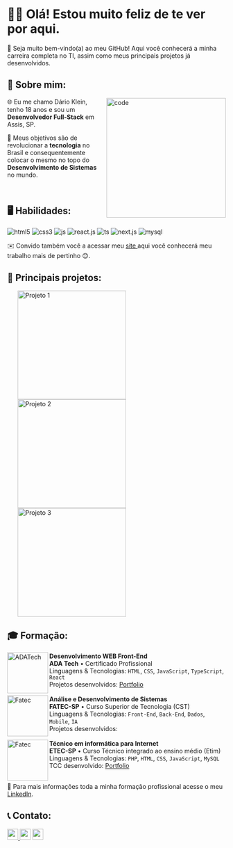 <h1>👋🏻 Olá! Estou muito feliz de te ver por aqui.</h1>
<p>🤗 Seja muito bem-vindo(a) ao meu GitHub! Aqui você conhecerá a minha carreira completa no TI, assim como meus principais projetos já desenvolvidos. </p>

<h2>👾 Sobre mim: </h2>
<img src="https://i.postimg.cc/L8WH5Cm3/971.jpg" min-width="400px" max-width="400px" width="275px" align="right" alt="code">
<p align="left">🌐 Eu me chamo Dário Klein, tenho 18 anos e sou um <b>Desenvolvedor Full-Stack</b> em Assis, SP.</p>
<p align="left">🌠 Meus objetivos são de revolucionar a <b>tecnologia</b> no Brasil e consequentemente colocar o mesmo no topo do <b> Desenvolvimento de Sistemas</b> no mundo.</p>

<br>

<h2>🖥️ Habilidades: </h2>
<p>
<img align="center" alt="html5" src="https://img.shields.io/badge/HTML5-E34F26?style=for-the-badge&logo=html5&logoColor=white" />
<img align="center" alt="css3" src="https://img.shields.io/badge/CSS3-1572B6?style=for-the-badge&logo=css3&logoColor=white" />
<img align="center" alt="js" src="https://img.shields.io/badge/JavaScript-F7DF1E?style=for-the-badge&logo=javascript&logoColor=black" /> 
<img align="center" alt="react.js" src="https://img.shields.io/badge/React-20232A?style=for-the-badge&logo=react&logoColor=61DAFB" />
<img align="center" alt="ts" src="https://img.shields.io/static/v1?style=for-the-badge&message=TypeScript&color=3178C6&logo=TypeScript&logoColor=FFFFFF&label=" /> 
<img align="center" alt="next.js" src="https://img.shields.io/badge/PHP-black?style=for-the-badge&logo=php&logoColor=white" />
<img align="center" alt="mysql" src="https://img.shields.io/badge/mysql-%2354f.svg?style=for-the-badge&logo=mysql&logoColor=white"/>
</p>

<p>✉️ Convido também você a acessar meu <a href="https://portfolio-roan-one-74.vercel.app/#home">site </a> aqui você conhecerá meu trabalho mais de pertinho 😊.</p>

<h2>🚀 Principais projetos: </h2>
<ul>
    <a href="https://github.com/DarioKlein/TCC" target="_blank">
        <img src="https://i.postimg.cc/qvtnhKX2/Captura-de-tela-2024-01-10-152108.png" min-width="250px" max-width="250px" width="250px" align="left" alt="Projeto 1">
    </a>
    <a href="https://github.com/DarioKlein/Projeto-Kanban" target="_blank">
        <img src="https://github.com/DarioKlein/Projeto-Kanban/raw/main/.github/telaPrincipal.png" min-width="250px" max-width="250px" width="250px" align="left" alt="Projeto 2">
    </a>
    <a href="https://portfolio-roan-one-74.vercel.app/#home" target="_blank">
        <img src="https://i.postimg.cc/pdxbSfTH/Captura-de-tela-2024-01-10-151259.png" min-width="250px" max-width="250px" width="250px" align="" alt="Projeto 3">
    </a>
</ul>

<h2>🎓 Formação: </h2>
<a href="https://ada.tech/"><img align="left" height="94px" width="94px" alt="ADATech" src="https://ada-site-frontend.s3.sa-east-1.amazonaws.com/favicon.png"/></a>
<b>Desenvolvimento WEB Front-End</b><br>
<b>ADA Tech</b> • Certificado Profissional<br>
Linguagens & Tecnologias: <code>HTML</code>, <code>CSS</code>, <code>JavaScript</code>, <code>TypeScript</code>, <code>React</code><br>
Projetos desenvolvidos: <a href="https://portfolio-roan-one-74.vercel.app/#home">Portfolio</a><br><br>

<img align="left" height="94px" width="94px" alt="Fatec" src="https://th.bing.com/th/id/R.85d3a7a9d7ff00c632dac8f61d328aa0?rik=OwtGF04280yoEw&riu=http%3a%2f%2fwww.big1news.com.br%2fwp-content%2fuploads%2f2013%2f10%2ffatec-logo.jpg&ehk=8h2n2aS%2bSdawg9WDiAqe6e9GnYRSzGI6F0O5VjiFHrs%3d&risl=&pid=ImgRaw&r=0&sres=1&sresct=1"/>
<b>Análise e Desenvolvimento de Sistemas</b><br>
<b>FATEC-SP</b> • Curso Superior de Tecnologia (CST)<br>
Linguagens & Tecnologias: <code>Front-End</code>, <code>Back-End</code>, <code>Dados</code>, <code>Mobile</code>, <code>IA</code><br>
Projetos desenvolvidos: <br><br>
<img align="left" height="94px" width="94px" alt="Fatec" src="https://cursophd.com.br/wp-content/uploads/2020/09/etec-1280x720-4.png"/>
<b>Técnico em informática para Internet</b><br>
<b>ETEC-SP</b> • Curso Técnico integrado ao ensino médio (Etim)<br>
Linguagens & Tecnologias: <code>PHP</code>, <code>HTML</code>, <code>CSS</code>, <code>JavaScript</code>, <code>MySQL</code><br>
TCC desenvolvido: <a href="https://github.com/DarioKlein/TCC">Portfolio</a>  <br><br>
<p>📱 Para mais informações toda a minha formação profissional acesse o meu <a href="https://www.linkedin.com/in/d%C3%A1rio-klein-7a49ab281/">LinkedIn</a>.</p>

<h2>📞 Contato: </h2>
<p>
<a href="https://www.linkedin.com/in/d%C3%A1rio-klein-7a49ab281/"><img src="https://img.shields.io/badge/linkedin-%230077B5.svg?&style=for-the-badge&logo=linkedin&logoColor=white" target="_blank" height=25> </a>
<a href="https://api.whatsapp.com/send?phone=5518997325633" target="_blank"><img src="https://img.shields.io/badge/WhatsApp-25D366?style=for-the-badge&logo=whatsapp&logoColor=white" target="_blank" height=25></a>
<a href="https://www.instagram.com/darioklein_ab/"><img src="https://img.shields.io/badge/instagram-%23E4405F.svg?&style=for-the-badge&logo=instagram&logoColor=white" target="_blank" height=25></a> 
</p>
